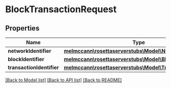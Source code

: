 # BlockTransactionRequest

## Properties
Name | Type | Description | Notes
------------ | ------------- | ------------- | -------------
**networkIdentifier** | [**melmccann\rosettaserverstubs\Model\NetworkIdentifier**](NetworkIdentifier.md) |  | 
**blockIdentifier** | [**melmccann\rosettaserverstubs\Model\BlockIdentifier**](BlockIdentifier.md) |  | 
**transactionIdentifier** | [**melmccann\rosettaserverstubs\Model\TransactionIdentifier**](TransactionIdentifier.md) |  | 

[[Back to Model list]](../README.md#documentation-for-models) [[Back to API list]](../README.md#documentation-for-api-endpoints) [[Back to README]](../README.md)


